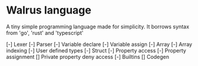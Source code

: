 # Walrus language
A tiny simple programming language made for simplicity. It borrows syntax from 'go', 'rust' and 'typescript'

[-] Lexer
[-] Parser
    [-] Variable declare
    [-] Variable assign
    [-] Array
        [-] Array indexing
    [-] User defined types
        [-] Struct
            [-] Property access
            [-] Property assignment
            [] Private property deny access
        [-] Builtins
[] Codegen